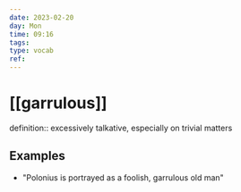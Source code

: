 ```yaml
---
date: 2023-02-20
day: Mon
time: 09:16
tags:
type: vocab
ref: 
---
```

# [[garrulous]] 

definition:: excessively talkative, especially on trivial matters

## Examples
- "Polonius is portrayed as a foolish, garrulous old man"